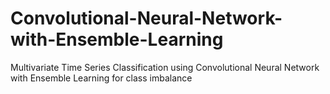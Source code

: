 # Convolutional-Neural-Network-with-Ensemble-Learning
Multivariate Time Series Classification using Convolutional Neural Network with Ensemble Learning for class imbalance
